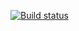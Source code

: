 [![Build status](https://ci.appveyor.com/api/projects/status/oaa5h86w3e0a3qp5?svg=true)](https://ci.appveyor.com/project/Vladimir444k/rest)
